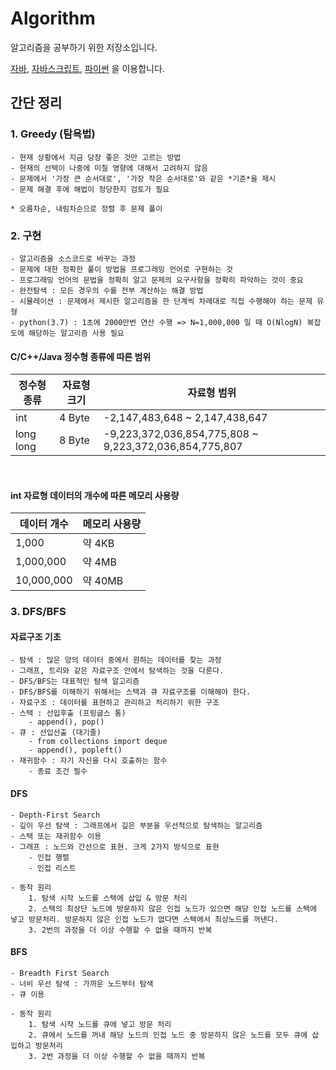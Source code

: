 # Algorithm

알고리즘을 공부하기 위한 저장소입니다.

[자바](https://github.com/OhYeHwan/Algorithm/tree/main/java/src),
[자바스크립트](https://github.com/OhYeHwan/Algorithm/tree/main/javascript),
[파이썬](https://github.com/OhYeHwan/Algorithm/tree/main/python) 을 이용합니다.

## 간단 정리

### 1. Greedy (탐욕법)

```
- 현재 상황에서 지금 당장 좋은 것만 고르는 방법
- 현재의 선택이 나중에 미칠 영향에 대해서 고려하지 않음
- 문제에서 '가장 큰 순서대로', '가장 작은 순서대로'와 같은 *기준*을 제시
- 문제 해결 후에 해법이 정당한지 검토가 필요

* 오름차순, 내림차순으로 정렬 후 문제 풀이
```

### 2. 구현

```
- 알고리즘을 소스코드로 바꾸는 과정
- 문제에 대한 정확한 풀이 방법을 프로그래밍 언어로 구현하는 것
- 프로그래밍 언어의 문법을 정확히 알고 문제의 요구사항을 정확히 파악하는 것이 중요
- 완전탐색 : 모든 경우의 수를 전부 계산하는 해결 방법
- 시뮬레이션 : 문제에서 제시한 알고리즘을 한 단계씩 차례대로 직접 수행해야 하는 문제 유형
- python(3.7) : 1초에 2000만번 연산 수행 => N=1,000,000 일 때 O(NlogN) 복잡도에 해당하는 알고리즘 사용 필요
```

#### C/C++/Java 정수형 종류에 따른 범위

| 정수형 종류 | 자료형 크기 | 자료형 범위                                            |
| ----------- | ----------- | ------------------------------------------------------ |
| int         | 4 Byte      | -2,147,483,648 ~ 2,147,438,647                         |
| long long   | 8 Byte      | -9,223,372,036,854,775,808 ~ 9,223,372,036,854,775,807 |

<br>

#### int 자료형 데이터의 개수에 따른 메모리 사용량

| 데이터 개수 | 메모리 사용량 |
| ----------- | ------------- |
| 1,000       | 약 4KB        |
| 1,000,000   | 약 4MB        |
| 10,000,000  | 약 40MB       |

### 3. DFS/BFS

#### 자료구조 기초

```
- 탐색 : 많은 양의 데이터 중에서 원하는 데이터를 찾는 과정
- 그래프, 트리와 같은 자료구조 안에서 탐색하는 것을 다룬다.
- DFS/BFS는 대표적인 탐색 알고리즘
- DFS/BFS를 이해하기 위해서는 스택과 큐 자료구조를 이해해야 한다.
- 자료구조 : 데이터를 표현하고 관리하고 처리하기 위한 구조
- 스택 : 선입후출 (프링글스 통)
    - append(), pop()
- 큐 : 선입선출 (대기줄)
    - from collections import deque
    - append(), popleft()
- 재귀함수 : 자기 자신을 다시 호출하는 함수
    - 종료 조건 필수
```

#### DFS

```
- Depth-First Search
- 깊이 우선 탐색 : 그래프에서 깊은 부분을 우선적으로 탐색하는 알고리즘
- 스택 또는 재귀함수 이용
- 그래프 : 노드와 간선으로 표현. 크게 2가지 방식으로 표현
    - 인접 행렬
    - 인접 리스트

- 동작 원리
    1. 탐색 시작 노드를 스택에 삽입 & 방문 처리
    2. 스택의 최상단 노드에 방문하지 않은 인접 노드가 있으면 해당 인접 노드를 스택에 넣고 방문처리. 방문하지 않은 인접 노드가 없다면 스택에서 최상노드를 꺼낸다.
    3. 2번의 과정을 더 이상 수행할 수 없을 때까지 반복
```

#### BFS

```
- Breadth First Search
- 너비 우선 탐색 : 가까운 노드부터 탐색
- 큐 이용

- 동작 원리
    1. 탐색 시작 노드를 큐에 넣고 방문 처리
    2. 큐에서 노드를 꺼내 해당 노드의 인접 노드 중 방문하지 않은 노드를 모두 큐에 삽입하고 방문처리
    3. 2번 과정을 더 이상 수행할 수 없을 때까지 반복
```
